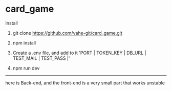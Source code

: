 # card_game

Install

1. git clone https://github.com/vahe-git/card_game.git

2. npm install

3. Create a .env file, and add to it 'PORT | TOKEN_KEY | DB_URL | TEST_MAIL | TEST_PASS |'

4. npm run dev

-----------------------------------------
here is  Back-end, and the front-end is a very small part that works unstable
